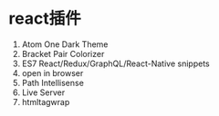 # react插件

1. Atom One Dark Theme
2. Bracket Pair Colorizer
3. ES7 React/Redux/GraphQL/React-Native snippets
4. open in browser
5. Path Intellisense
6. Live Server
7. htmltagwrap

